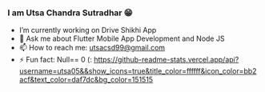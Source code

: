 ### I am Utsa Chandra Sutradhar 😁

- I’m currently working on Drive Shikhi App 
- 💬 Ask me about Flutter Mobile App Development and Node JS
- 📫 How to reach me: utsacsd99@gmail.com
- ⚡ Fun fact: Null== 0 (:
https://github-readme-stats.vercel.app/api?username=utsa05&&show_icons=true&title_color=ffffff&icon_color=bb2acf&text_color=daf7dc&bg_color=151515


<!--
**Utsa05/Utsa05** is a ✨ _special_ ✨ repository because its `README.md` (this file) appears on your GitHub profile.

Here are some ideas to get you started:

### I’m currently working on Drive Shikhi App 👋
- 🌱 I’m currently learning Django Rest Framwork 
- 👯 I’m looking to collaborate on ...
- 🤔 I’m looking for help with ...
- 💬 Ask me about Flutter Mobile App Development 
- 📫 How to reach me: utsacsd99@gmail.com
- 😄 Pronouns: Utsa
- ⚡ Fun fact: Null!= Empty (:
-->
